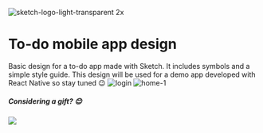 ![sketch-logo-light-transparent 2x](https://user-images.githubusercontent.com/2034112/46101471-4c285180-c1cc-11e8-8ae9-c96d9e7b91bd.png)
# To-do mobile app design
Basic design for a to-do app made with Sketch. It includes symbols and a simple style guide. This design will be used for a demo app developed with React Native so stay tuned :wink:
![login](https://user-images.githubusercontent.com/2034112/46102849-9959f280-c1cf-11e8-8521-397784f1dcc8.png)
![home-1](https://user-images.githubusercontent.com/2034112/46102980-f05fc780-c1cf-11e8-9e06-07feae6c419e.png)
##### Considering a gift? :blush:
<a href='https://www.paypal.com/cgi-bin/webscr?cmd=_donations&business=carlos.knopel.de@gmail.com&item_name=Shout+me+a+coffee¤cy_code=EUR&bn=PP%2dDonationsBF' target='_blank'><img src='https://bytutorial.com/assets/content/images/paypal/btn_donate.gif' border='0'/></a>

